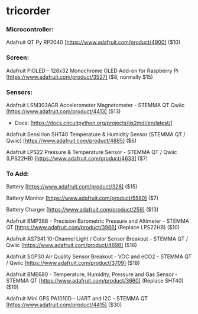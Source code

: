 # tricorder

### Microcontroller:
  Adafruit QT Py RP2040 [https://www.adafruit.com/product/4900] ($10)


### Screen:
  Adafruit PiOLED - 128x32 Monochrome OLED Add-on for Raspberry Pi [https://www.adafruit.com/product/3527] ($8, normally $15)


### Sensors:  
  Adafruit LSM303AGR Accelerometer Magnetometer - STEMMA QT Qwiic [https://www.adafruit.com/product/4413] ($13)
  - Docs: [https://docs.circuitpython.org/projects/lis2mdl/en/latest/]
  
  Adafruit Sensirion SHT40 Temperature & Humidity Sensor (STEMMA QT / Qwiic) [https://www.adafruit.com/product/4885] ($6)

  Adafruit LPS22 Pressure & Temperature Sensor - STEMMA QT / Qwiic (LPS22HB) [https://www.adafruit.com/product/4633] ($7)


### To Add:
  Battery [https://www.adafruit.com/product/328] ($15)

  Battery Monitor [https://www.adafruit.com/product/5580] ($7)

  Battery Charger [https://www.adafruit.com/product/259] ($13)

  Adafruit BMP388 - Precision Barometric Pressure and Altimeter - STEMMA QT [https://www.adafruit.com/product/3966] (Replace LPS22HB) ($10)

  Adafruit AS7341 10-Channel Light / Color Sensor Breakout - STEMMA QT / Qwiic [https://www.adafruit.com/product/4698] ($16)
  
  Adafruit SGP30 Air Quality Sensor Breakout - VOC and eCO2 - STEMMA QT / Qwiic [https://www.adafruit.com/product/3709] ($18)

  Adafruit BME680 - Temperature, Humidity, Pressure and Gas Sensor - STEMMA QT [https://www.adafruit.com/product/3660] (Replace SHT40) ($19)

  Adafruit Mini GPS PA1010D - UART and I2C - STEMMA QT [https://www.adafruit.com/product/4415] ($30)



  
